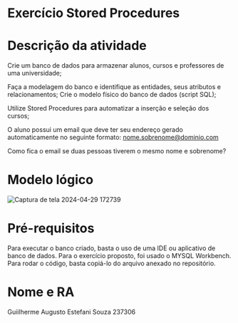 # Exercício Stored Procedures

# Descrição da atividade

Crie um banco de dados para armazenar alunos, cursos e professores de uma
universidade;

Faça a modelagem do banco e identifique as entidades, seus atributos e relacionamentos;
Crie o modelo físico do banco de dados (script SQL);

Utilize Stored Procedures para automatizar a inserção e seleção dos cursos;

O aluno possui um email que deve ter seu endereço gerado automaticamente no seguinte formato:
nome.sobrenome@dominio.com

Como fica o email se duas pessoas tiverem o mesmo nome e sobrenome?

# Modelo lógico
![Captura de tela 2024-04-29 172739](https://github.com/itsguisouza/Atividade-de-classe-29-04/assets/165524574/c389f5bb-f685-486e-a0e4-f12388825b5f)


# Pré-requisitos

Para executar o banco criado, basta o uso de uma IDE ou aplicativo de banco de dados. Para o exercício proposto, foi usado o MYSQL Workbench. Para rodar o código, basta copiá-lo do arquivo anexado no repositório.

# Nome e RA
Guiilherme Augusto Estefani Souza 237306

